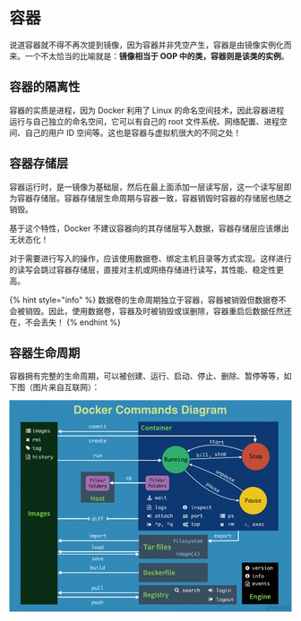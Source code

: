 # 容器

说道容器就不得不再次提到镜像，因为容器并非凭空产生，容器是由镜像实例化而来。一个不太恰当的比喻就是：**镜像相当于 OOP 中的类，容器则是该类的实例**。

## 容器的隔离性

容器的实质是进程，因为 Docker 利用了 Linux 的命名空间技术，因此容器进程运行与自己独立的命名空间，它可以有自己的 root 文件系统、网络配置、进程空间、自己的用户 ID 空间等。这也是容器与虚拟机很大的不同之处！

## 容器存储层

容器运行时，是一镜像为基础层，然后在最上面添加一层读写层，这一个读写层即为容器存储层。容器存储层生命周期与容器一致，容器销毁时容器的存储层也随之销毁。

基于这个特性，Docker 不建议容器向的其存储层写入数据，容器存储层应该爆出无状态化！

对于需要进行写入的操作，应该使用数据卷、绑定主机目录等方式实现。这样进行的读写会跳过容器存储层，直接对主机或网络存储进行读写，其性能、稳定性更高。

{% hint style="info" %}
数据卷的生命周期独立于容器，容器被销毁但数据卷不会被销毁。因此，使用数据卷，容器及时被销毁或误删除，容器重启后数据任然还在，不会丢失！
{% endhint %}

## 容器生命周期

容器拥有完整的生命周期，可以被创建、运行、启动、停止、删除、暂停等等，如下图（图片来自互联网）：

![](../.gitbook/assets/image%20%282%29.png)



